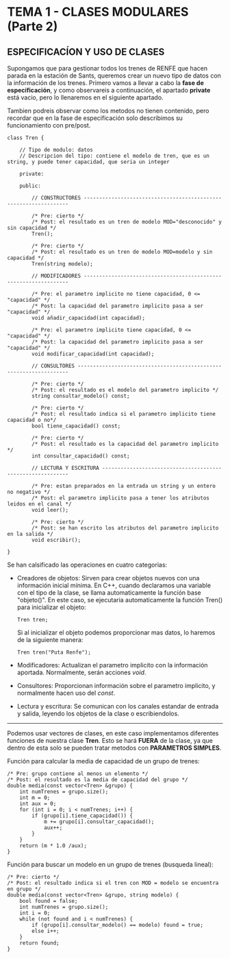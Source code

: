 # TEMA 1 - CLASES MODULARES (Parte 2)
## **ESPECIFICACÍON Y USO DE CLASES**

Supongamos que para gestionar todos los trenes de RENFE que hacen parada en la estación de Sants, queremos crear un nuevo tipo de datos con la información de los trenes. Primero vamos a llevar a cabo la **fase de especificación**, y como observareis a continuación, el apartado **private** está vacio, pero lo llenaremos en el siguiente apartado.

Tambien podreis observar como los metodos no tienen contenido, pero recordar que en la fase de especificación solo describimos su funcionamiento con pre/post.

```
class Tren {

    // Tipo de modulo: datos
    // Descripcion del tipo: contiene el modelo de tren, que es un string, y puede tener capacidad, que seria un integer

    private:

    public:

        // CONSTRUCTORES -----------------------------------------------------------------

        /* Pre: cierto */
        /* Post: el resultado es un tren de modelo MOD="desconocido" y sin capacidad */
        Tren();

        /* Pre: cierto */
        /* Post: el resultado es un tren de modelo MOD=modelo y sin capacidad */
        Tren(string modelo);

        // MODIFICADORES -----------------------------------------------------------------

        /* Pre: el parametro implicito no tiene capacidad, 0 <= "capacidad" */
        /* Post: la capacidad del parametro implicito pasa a ser "capacidad" */
        void añadir_capacidad(int capacidad);

        /* Pre: el parametro implicito tiene capacidad, 0 <= "capacidad" */
        /* Post: la capacidad del parametro implicito pasa a ser "capacidad" */
        void modificar_capacidad(int capacidad);

        // CONSULTORES -------------------------------------------------------------------

        /* Pre: cierto */
        /* Post: el resultado es el modelo del parametro implicito */
        string consultar_modelo() const;

        /* Pre: cierto */
        /* Post: el resultado indica si el parametro implicito tiene capacidad o no*/
        bool tiene_capacidad() const;

        /* Pre: cierto */
        /* Post: el resultado es la capacidad del parametro implicito */
        int consultar_capacidad() const;

        // LECTURA Y ESCRITURA -----------------------------------------------------------

        /* Pre: estan preparados en la entrada un string y un entero no negativo */
        /* Post: el parametro implicito pasa a tener los atributos leidos en el canal */
        void leer();

        /* Pre: cierto */
        /* Post: se han escrito los atributos del parametro implicito en la salida */
        void escribir();

}

```

Se han calsificado las operaciones en cuatro categorias:

- Creadores de objetos: Sirven para crear objetos nuevos con una información inicial mínima. En C++, cuando declaramos una variable con el tipo de la clase, se llama automaticamente la función base "objeto()". En este caso, se ejecutaria automaticamente la función Tren() para inicializar el objeto:
    ```
    Tren tren;
    ```
    Si al inicializar el objeto podemos proporcionar mas datos, lo haremos de la siguiente manera:
    ```
    Tren tren("Puta Renfe");
    ```

- Modificadores: Actualizan el parametro implicito con la información aportada. Normalmente, serán acciones *void*.
- Consultores: Proporcionan información sobre el parametro implicito, y normalmente hacen uso del *const*.
- Lectura y escritura: Se comunican con los canales estandar de entrada y salida, leyendo los objetos de la clase o escribiendolos.

---
Podemos usar vectores de clases, en este caso implementamos diferentes funciones de nuestra clase **Tren**. Esto se hará **FUERA** de la clase, ya que dentro de esta solo se pueden tratar metodos con **PARAMETROS SIMPLES**.

Función para calcular la media de capacidad de un grupo de trenes:
```
/* Pre: grupo contiene al menos un elemento */
/* Post: el resultado es la media de capacidad del grupo */
double media(const vector<Tren> &grupo) {
    int numTrenes = grupo.size();
    int m = 0;
    int aux = 0;
    for (int i = 0; i < numTrenes; i++) {
        if (grupo[i].tiene_capacidad()) {
            m += grupo[i].consultar_capacidad();
            aux++;
        }
    }
    return (m * 1.0 /aux);
}
```

Función para buscar un modelo en un grupo de trenes (busqueda lineal):
```
/* Pre: cierto */
/* Post: el resultado indica si el tren con MOD = modelo se encuentra en grupo */
double media(const vector<Tren> &grupo, string modelo) {
    bool found = false;
    int numTrenes = grupo.size();
    int i = 0;
    while (not found and i < numTrenes) {
        if (grupo[i].consultar_modelo() == modelo) found = true;
        else i++;
    }
    return found;
}
```
